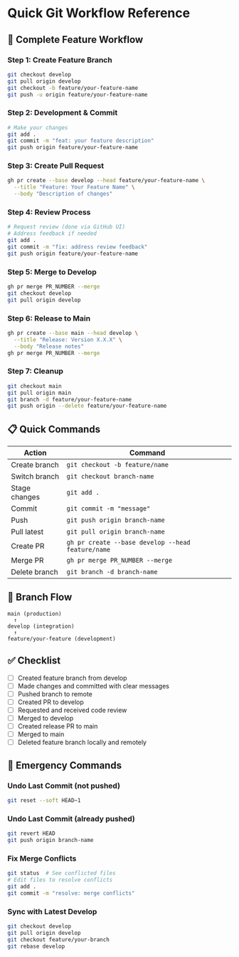 # Quick Git Workflow Reference

## 🚀 Complete Feature Workflow

### Step 1: Create Feature Branch
```bash
git checkout develop
git pull origin develop
git checkout -b feature/your-feature-name
git push -u origin feature/your-feature-name
```

### Step 2: Development & Commit
```bash
# Make your changes
git add .
git commit -m "feat: your feature description"
git push origin feature/your-feature-name
```

### Step 3: Create Pull Request
```bash
gh pr create --base develop --head feature/your-feature-name \
  --title "Feature: Your Feature Name" \
  --body "Description of changes"
```

### Step 4: Review Process
```bash
# Request review (done via GitHub UI)
# Address feedback if needed
git add .
git commit -m "fix: address review feedback"
git push origin feature/your-feature-name
```

### Step 5: Merge to Develop
```bash
gh pr merge PR_NUMBER --merge
git checkout develop
git pull origin develop
```

### Step 6: Release to Main
```bash
gh pr create --base main --head develop \
  --title "Release: Version X.X.X" \
  --body "Release notes"
gh pr merge PR_NUMBER --merge
```

### Step 7: Cleanup
```bash
git checkout main
git pull origin main
git branch -d feature/your-feature-name
git push origin --delete feature/your-feature-name
```

## 📋 Quick Commands

| Action | Command |
|--------|---------|
| Create branch | `git checkout -b feature/name` |
| Switch branch | `git checkout branch-name` |
| Stage changes | `git add .` |
| Commit | `git commit -m "message"` |
| Push | `git push origin branch-name` |
| Pull latest | `git pull origin branch-name` |
| Create PR | `gh pr create --base develop --head feature/name` |
| Merge PR | `gh pr merge PR_NUMBER --merge` |
| Delete branch | `git branch -d branch-name` |

## 🔄 Branch Flow

```
main (production)
  ↑
develop (integration)
  ↑
feature/your-feature (development)
```

## ✅ Checklist

- [ ] Created feature branch from develop
- [ ] Made changes and committed with clear messages
- [ ] Pushed branch to remote
- [ ] Created PR to develop
- [ ] Requested and received code review
- [ ] Merged to develop
- [ ] Created release PR to main
- [ ] Merged to main
- [ ] Deleted feature branch locally and remotely

## 🚨 Emergency Commands

### Undo Last Commit (not pushed)
```bash
git reset --soft HEAD~1
```

### Undo Last Commit (already pushed)
```bash
git revert HEAD
git push origin branch-name
```

### Fix Merge Conflicts
```bash
git status  # See conflicted files
# Edit files to resolve conflicts
git add .
git commit -m "resolve: merge conflicts"
```

### Sync with Latest Develop
```bash
git checkout develop
git pull origin develop
git checkout feature/your-branch
git rebase develop
```

